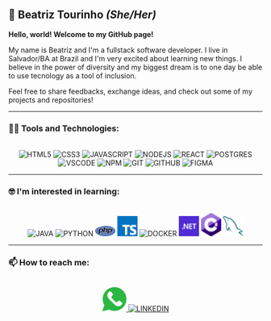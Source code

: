 ## 🌈 Beatriz Tourinho *(She/Her)*



**Hello, world! Welcome to my GitHub page!**

My name is Beatriz and I'm a fullstack software developer. I live in Salvador/BA at Brazil and I'm very excited about learning new things. I believe in the power of diversity and my biggest dream is to one day be able to use tecnology as a tool of inclusion.

Feel free to share feedbacks, exchange ideas, and check out some of my projects and repositories!

<hr>

### 👨‍💻 Tools and Technologies:
<br>
<section align='center'>
  <img src="https://cdn.jsdelivr.net/gh/devicons/devicon/icons/html5/html5-original.svg" title='HTML5' width='40px'/>
  <img src="https://cdn.jsdelivr.net/gh/devicons/devicon/icons/css3/css3-original.svg" title='CSS3' width='40px'/>
  <img src="https://cdn.jsdelivr.net/gh/devicons/devicon/icons/javascript/javascript-original.svg" title='JAVASCRIPT' width='40px'/>
  <img src="https://cdn.jsdelivr.net/gh/devicons/devicon/icons/nodejs/nodejs-plain.svg" title='NODEJS' width='40px'/>
  <img src="https://cdn.jsdelivr.net/gh/devicons/devicon/icons/react/react-original.svg" title='REACT' width='40px'/>
  <img src="https://cdn.jsdelivr.net/gh/devicons/devicon/icons/postgresql/postgresql-original.svg" title='POSTGRES' width='40px'/>
  <img src="https://cdn.jsdelivr.net/gh/devicons/devicon/icons/vscode/vscode-original.svg" title='VSCODE' width='35px' />
  <img src="https://cdn.jsdelivr.net/gh/devicons/devicon/icons/npm/npm-original-wordmark.svg" title='NPM' width='40px' />
  <img src="https://cdn.jsdelivr.net/gh/devicons/devicon/icons/git/git-original.svg" title='GIT' width='40px' />
  <img src="https://cdn.jsdelivr.net/gh/devicons/devicon/icons/github/github-original.svg" title='GITHUB' width='40px' />
  <img src="https://cdn.jsdelivr.net/gh/devicons/devicon/icons/figma/figma-original.svg" title='FIGMA' width='40px' />
</section>

<hr>

### 🤓 I'm interested in learning:
<br> 
<section align='center'>
  <img src="https://cdn.jsdelivr.net/gh/devicons/devicon/icons/java/java-original.svg" title='JAVA' width='40px'/>
  <img src="https://cdn.jsdelivr.net/gh/devicons/devicon/icons/python/python-original.svg" title='PYTHON' width='40px'/>
  <img src="./icons/php.png" title='PHP' width='40px' />
  <img src="./icons/typescript.png" title='TYPESCRIPT' width='40px' />
  <img src="https://cdn.jsdelivr.net/gh/devicons/devicon/icons/docker/docker-original.svg" title='DOCKER' width='40px' />
  <img src="./icons/dotnet.png" title='DOTNET' width='40px' />
  <img src="./icons/csharp.png" title='VUEJS' width='40px' /> 
  <img src="./icons/mysql.png" title='VUEJS' width='40px' /> 
</section>

<hr>

### 📫 How to reach me:
<br>
<section align='center'>
  <a href = "https://wa.me/5571991081422">
    <img  src="./icons/whatsapp.png" target='_blank' title='WHATSAPP' width='48px'>
  </a>
  <a href="https://www.linkedin.com/in/beatriz-tourinho" target="_blank">
    <img src="https://cdn.jsdelivr.net/gh/devicons/devicon/icons/linkedin/linkedin-original.svg" target='_blank' title='LINKEDIN'  width='48px'/>
  </a> 
</section>
